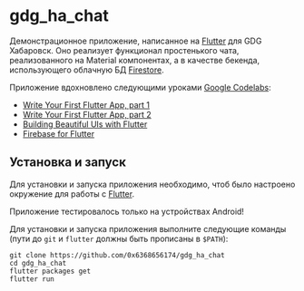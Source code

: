 # gdg_ha_chat

Демонстрационное приложение, написанное на [Flutter](https://flutter.io/) для GDG Хабаровск.
Оно реализует функционал простенького чата, реализованного на Material компонентах, а в качестве
бекенда, использующего облачную БД [Firestore](https://firebase.google.com/docs/firestore/).

Приложение вдохновлено следующими уроками [Google Codelabs](https://codelabs.developers.google.com/):
- [Write Your First Flutter App, part 1](https://codelabs.developers.google.com/codelabs/first-flutter-app-pt1/index.html?index=..%2F..index#0)
- [Write Your First Flutter App, part 2](https://codelabs.developers.google.com/codelabs/first-flutter-app-pt2/index.html?index=..%2F..index#0)
- [Building Beautiful UIs with Flutter](https://codelabs.developers.google.com/codelabs/flutter/index.html?index=..%2F..index#0)
- [Firebase for Flutter](https://codelabs.developers.google.com/codelabs/flutter-firebase/index.html?index=..%2F..index#0)

## Установка и запуск
Для установки и запуска приложения необходимо, чтоб было настроено окружение для работы с
[Flutter](https://flutter.io/docs/get-started/install). 

Приложение тестировалось только на устройствах Android!

Для установки и запуска приложения выполните следующие команды (пути до `git` и `flutter` должны быть
прописаны в `$PATH`):
```
git clone https://github.com/0x6368656174/gdg_ha_chat
cd gdg_ha_chat
flutter packages get
flutter run
```
